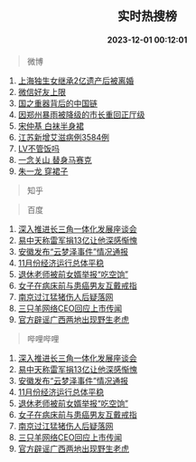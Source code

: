 <div align="center"><h2>实时热搜榜</h2><h4>2023-12-01 00:12:01</h4></div>

> 微博  

1. [上海独生女继承2亿遗产后被离婚](https://s.weibo.com/weibo?q=%23%E4%B8%8A%E6%B5%B7%E7%8B%AC%E7%94%9F%E5%A5%B3%E7%BB%A7%E6%89%BF2%E4%BA%BF%E9%81%97%E4%BA%A7%E5%90%8E%E8%A2%AB%E7%A6%BB%E5%A9%9A%23&t=31&band_rank=1&Refer=top)<br />
2. [微信好友上限](https://s.weibo.com/weibo?q=%E5%BE%AE%E4%BF%A1%E5%A5%BD%E5%8F%8B%E4%B8%8A%E9%99%90&t=31&band_rank=2&Refer=top)<br />
3. [国之重器背后的中国链](https://s.weibo.com/weibo?q=%23%E5%9B%BD%E4%B9%8B%E9%87%8D%E5%99%A8%E8%83%8C%E5%90%8E%E7%9A%84%E4%B8%AD%E5%9B%BD%E9%93%BE%23&t=31&band_rank=3&Refer=top)<br />
4. [因郑州暴雨被降级的市长重回正厅级](https://s.weibo.com/weibo?q=%23%E5%9B%A0%E9%83%91%E5%B7%9E%E6%9A%B4%E9%9B%A8%E8%A2%AB%E9%99%8D%E7%BA%A7%E7%9A%84%E5%B8%82%E9%95%BF%E9%87%8D%E5%9B%9E%E6%AD%A3%E5%8E%85%E7%BA%A7%23&t=31&band_rank=4&Refer=top)<br />
5. [宋仲基 白袜半身裙](https://s.weibo.com/weibo?q=%E5%AE%8B%E4%BB%B2%E5%9F%BA%20%E7%99%BD%E8%A2%9C%E5%8D%8A%E8%BA%AB%E8%A3%99&t=31&band_rank=5&Refer=top)<br />
6. [江苏新增艾滋病例3584例](https://s.weibo.com/weibo?q=%23%E6%B1%9F%E8%8B%8F%E6%96%B0%E5%A2%9E%E8%89%BE%E6%BB%8B%E7%97%85%E4%BE%8B3584%E4%BE%8B%23&t=31&band_rank=6&Refer=top)<br />
7. [LV不管饭吗](https://s.weibo.com/weibo?q=%23LV%E4%B8%8D%E7%AE%A1%E9%A5%AD%E5%90%97%23&t=31&band_rank=7&Refer=top)<br />
8. [一念关山 替身马赛克](https://s.weibo.com/weibo?q=%E4%B8%80%E5%BF%B5%E5%85%B3%E5%B1%B1%20%E6%9B%BF%E8%BA%AB%E9%A9%AC%E8%B5%9B%E5%85%8B&t=31&band_rank=8&Refer=top)<br />
9. [朱一龙 穿裙子](https://s.weibo.com/weibo?q=%E6%9C%B1%E4%B8%80%E9%BE%99%20%E7%A9%BF%E8%A3%99%E5%AD%90&t=31&band_rank=9&Refer=top)<br />

> 知乎  


> 百度  

1. [深入推进长三角一体化发展座谈会](https://www.baidu.com/s?wd=%E6%B7%B1%E5%85%A5%E6%8E%A8%E8%BF%9B%E9%95%BF%E4%B8%89%E8%A7%92%E4%B8%80%E4%BD%93%E5%8C%96%E5%8F%91%E5%B1%95%E5%BA%A7%E8%B0%88%E4%BC%9A&sa=fyb_news&rsv_dl=fyb_news)<br />
2. [易中天称雷军捐13亿让他深感惭愧](https://www.baidu.com/s?wd=%E6%98%93%E4%B8%AD%E5%A4%A9%E7%A7%B0%E9%9B%B7%E5%86%9B%E6%8D%9013%E4%BA%BF%E8%AE%A9%E4%BB%96%E6%B7%B1%E6%84%9F%E6%83%AD%E6%84%A7&sa=fyb_news&rsv_dl=fyb_news)<br />
3. [安徽发布“云梦泽事件”情况通报](https://www.baidu.com/s?wd=%E5%AE%89%E5%BE%BD%E5%8F%91%E5%B8%83%E2%80%9C%E4%BA%91%E6%A2%A6%E6%B3%BD%E4%BA%8B%E4%BB%B6%E2%80%9D%E6%83%85%E5%86%B5%E9%80%9A%E6%8A%A5&sa=fyb_news&rsv_dl=fyb_news)<br />
4. [11月份经济运行总体平稳](https://www.baidu.com/s?wd=11%E6%9C%88%E4%BB%BD%E7%BB%8F%E6%B5%8E%E8%BF%90%E8%A1%8C%E6%80%BB%E4%BD%93%E5%B9%B3%E7%A8%B3&sa=fyb_news&rsv_dl=fyb_news)<br />
5. [退休老师被前女婿举报“吃空饷”](https://www.baidu.com/s?wd=%E9%80%80%E4%BC%91%E8%80%81%E5%B8%88%E8%A2%AB%E5%89%8D%E5%A5%B3%E5%A9%BF%E4%B8%BE%E6%8A%A5%E2%80%9C%E5%90%83%E7%A9%BA%E9%A5%B7%E2%80%9D&sa=fyb_news&rsv_dl=fyb_news)<br />
6. [女子在病床前与患癌男友互戴戒指](https://www.baidu.com/s?wd=%E5%A5%B3%E5%AD%90%E5%9C%A8%E7%97%85%E5%BA%8A%E5%89%8D%E4%B8%8E%E6%82%A3%E7%99%8C%E7%94%B7%E5%8F%8B%E4%BA%92%E6%88%B4%E6%88%92%E6%8C%87&sa=fyb_news&rsv_dl=fyb_news)<br />
7. [南京过江猛猪伤人后疑落网](https://www.baidu.com/s?wd=%E5%8D%97%E4%BA%AC%E8%BF%87%E6%B1%9F%E7%8C%9B%E7%8C%AA%E4%BC%A4%E4%BA%BA%E5%90%8E%E7%96%91%E8%90%BD%E7%BD%91&sa=fyb_news&rsv_dl=fyb_news)<br />
8. [三只羊网络CEO回应上市传闻](https://www.baidu.com/s?wd=%E4%B8%89%E5%8F%AA%E7%BE%8A%E7%BD%91%E7%BB%9CCEO%E5%9B%9E%E5%BA%94%E4%B8%8A%E5%B8%82%E4%BC%A0%E9%97%BB&sa=fyb_news&rsv_dl=fyb_news)<br />
9. [官方辟谣广西两地出现野生老虎](https://www.baidu.com/s?wd=%E5%AE%98%E6%96%B9%E8%BE%9F%E8%B0%A3%E5%B9%BF%E8%A5%BF%E4%B8%A4%E5%9C%B0%E5%87%BA%E7%8E%B0%E9%87%8E%E7%94%9F%E8%80%81%E8%99%8E&sa=fyb_news&rsv_dl=fyb_news)<br />

> 哔哩哔哩  

1. [深入推进长三角一体化发展座谈会](https://www.baidu.com/s?wd=%E6%B7%B1%E5%85%A5%E6%8E%A8%E8%BF%9B%E9%95%BF%E4%B8%89%E8%A7%92%E4%B8%80%E4%BD%93%E5%8C%96%E5%8F%91%E5%B1%95%E5%BA%A7%E8%B0%88%E4%BC%9A&sa=fyb_news&rsv_dl=fyb_news)<br />
2. [易中天称雷军捐13亿让他深感惭愧](https://www.baidu.com/s?wd=%E6%98%93%E4%B8%AD%E5%A4%A9%E7%A7%B0%E9%9B%B7%E5%86%9B%E6%8D%9013%E4%BA%BF%E8%AE%A9%E4%BB%96%E6%B7%B1%E6%84%9F%E6%83%AD%E6%84%A7&sa=fyb_news&rsv_dl=fyb_news)<br />
3. [安徽发布“云梦泽事件”情况通报](https://www.baidu.com/s?wd=%E5%AE%89%E5%BE%BD%E5%8F%91%E5%B8%83%E2%80%9C%E4%BA%91%E6%A2%A6%E6%B3%BD%E4%BA%8B%E4%BB%B6%E2%80%9D%E6%83%85%E5%86%B5%E9%80%9A%E6%8A%A5&sa=fyb_news&rsv_dl=fyb_news)<br />
4. [11月份经济运行总体平稳](https://www.baidu.com/s?wd=11%E6%9C%88%E4%BB%BD%E7%BB%8F%E6%B5%8E%E8%BF%90%E8%A1%8C%E6%80%BB%E4%BD%93%E5%B9%B3%E7%A8%B3&sa=fyb_news&rsv_dl=fyb_news)<br />
5. [退休老师被前女婿举报“吃空饷”](https://www.baidu.com/s?wd=%E9%80%80%E4%BC%91%E8%80%81%E5%B8%88%E8%A2%AB%E5%89%8D%E5%A5%B3%E5%A9%BF%E4%B8%BE%E6%8A%A5%E2%80%9C%E5%90%83%E7%A9%BA%E9%A5%B7%E2%80%9D&sa=fyb_news&rsv_dl=fyb_news)<br />
6. [女子在病床前与患癌男友互戴戒指](https://www.baidu.com/s?wd=%E5%A5%B3%E5%AD%90%E5%9C%A8%E7%97%85%E5%BA%8A%E5%89%8D%E4%B8%8E%E6%82%A3%E7%99%8C%E7%94%B7%E5%8F%8B%E4%BA%92%E6%88%B4%E6%88%92%E6%8C%87&sa=fyb_news&rsv_dl=fyb_news)<br />
7. [南京过江猛猪伤人后疑落网](https://www.baidu.com/s?wd=%E5%8D%97%E4%BA%AC%E8%BF%87%E6%B1%9F%E7%8C%9B%E7%8C%AA%E4%BC%A4%E4%BA%BA%E5%90%8E%E7%96%91%E8%90%BD%E7%BD%91&sa=fyb_news&rsv_dl=fyb_news)<br />
8. [三只羊网络CEO回应上市传闻](https://www.baidu.com/s?wd=%E4%B8%89%E5%8F%AA%E7%BE%8A%E7%BD%91%E7%BB%9CCEO%E5%9B%9E%E5%BA%94%E4%B8%8A%E5%B8%82%E4%BC%A0%E9%97%BB&sa=fyb_news&rsv_dl=fyb_news)<br />
9. [官方辟谣广西两地出现野生老虎](https://www.baidu.com/s?wd=%E5%AE%98%E6%96%B9%E8%BE%9F%E8%B0%A3%E5%B9%BF%E8%A5%BF%E4%B8%A4%E5%9C%B0%E5%87%BA%E7%8E%B0%E9%87%8E%E7%94%9F%E8%80%81%E8%99%8E&sa=fyb_news&rsv_dl=fyb_news)<br />
